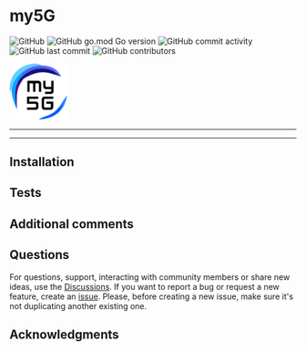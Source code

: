 # my5G

<!-- TODO: replace the repo name below `template` with your repo name -->
![GitHub](https://img.shields.io/github/license/my5G/template?color=blue) 
![GitHub go.mod Go version](https://img.shields.io/github/go-mod/go-version/my5G/template)
![GitHub commit activity](https://img.shields.io/github/commit-activity/m/my5G/template) 
![GitHub last commit](https://img.shields.io/github/last-commit/my5G/template)
![GitHub contributors](https://img.shields.io/github/contributors/my5G/template)

<img width="20%" src="static/img/my5g-logo.png" alt="my5g-core"/>

----
<!-- TODO: add here general description of the project -->
----
## Installation  

<!-- TODO: add here steps to install the project -->

## Tests

<!-- TODO: add here steps to test the project --->

## Additional comments

<!-- TODO: add here other comments that may be important (Optional) !-->

## Questions
 
For questions, support, interacting with community members or share new ideas, use the [Discussions](../../discussions). If you want to report a bug or request a new feature, create an [issue](../../issues/new). Please, before creating a new issue, make sure it's not duplicating another existing one.

## Acknowledgments

<!-- TODO: add here acknowledges to other projects used or external contributors -->
